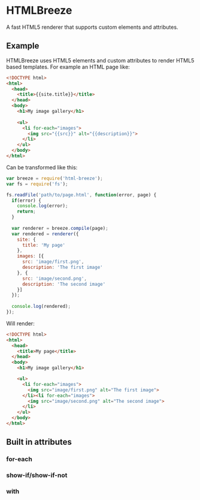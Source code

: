 # HTMLBreeze

A fast HTML5 renderer that supports custom elements and attributes.

## Example

HTMLBreeze uses HTML5 elements and custom attributes to render HTML5 based templates. For example an HTML page like:

```html
<!DOCTYPE html>
<html>
  <head>
    <title>{{site.title}}</title>
  </head>
  <body>
    <h1>My image gallery</h1>
    
    <ul>
      <li for-each="images">
        <img src="{{src}}" alt="{{description}}">
      </li>
    </ul>
  </body>
</html>
```

Can be transformed like this:

```js
var breeze = require('html-breeze');
var fs = require('fs');

fs.readFile('path/to/page.html', function(error, page) {
  if(error) {
    console.log(error);
    return;
  }
  
  var renderer = breeze.compile(page);
  var rendered = renderer({
    site: {
      title: 'My page'
    },
    images: [{
      src: 'image/first.png',
      description: 'The first image'
    }, {
      src: 'image/second.png',
      description: 'The second image'
    }]
  });
  
  console.log(rendered);
});
```

Will render:

```html
<!DOCTYPE html>
<html>
  <head>
    <title>My page</title>
  </head>
  <body>
    <h1>My image gallery</h1>

    <ul>
      <li for-each="images">
        <img src="image/first.png" alt="The first image">
      </li><li for-each="images">
        <img src="image/second.png" alt="The second image">
      </li>
    </ul>
  </body>
</html>
```

## Built in attributes

### for-each

### show-if/show-if-not

### with